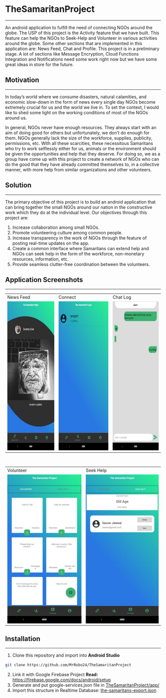 # TheSamaritanProject
---------------------

An android application to fulfill the need of connecting NGOs around the globe. The USP of this project is the Activity feature that we have built. This feature can help the NGOs to Seek-Help and Volunteer in various activities around the globe. Some other sections that are implemented in this application are: News Feed, Chat and Profile. This project is in a preliminary stage. A lot of sections like Message Encryption, Cloud Functions Integration and Notifications need some work right now but we have some great ideas in store for the future.

## Motivation
---------------------

In today’s world where we consume disasters, natural calamities, and economic slow-down in the form of news every single day NGOs become extremely crucial for us and the world we live in. To set the context, I would like to shed some light on the working conditions of most of the NGOs around us. 

In general, NGOs never have enough resources. They always start with an aim of doing good for others but unfortunately, we don’t do enough for them. NGOs generally lack the size of the workforce, supplies, publicity, permissions, etc. With all these scarcities, these necessitous Samaritans who try to work selflessly either for us, animals or the environment should be given the opportunities and help that they deserve. For doing so, we as a group have come up with this project to create a network of NGOs who can do the good that they have already committed themselves to, in a collective manner, with more help from similar organizations and other volunteers.


## Solution
-------------------

The primary objective of this project is to build an android application that can bring together the small NGOs around our nation in the constructive work which they do at the individual level. Our objectives through this project are:
1. Increase collaboration among small NGOs.
2. Promote volunteering culture among common people.
3. Increase transparency in the work of NGOs through the feature of posting real-time updates on the app.
4. Create a common interface where Samaritans can extend help and NGOs can seek help in the form of the workforce, non-monetary resources, information, etc.
5. Provide seamless clutter-free coordination between the volunteers.

## Application Screenshots
-------------------

<table>
  <tr>
    <td>News Feed</td>
     <td>Connect</td>
     <td>Chat Log</td>
  </tr>
  <tr>
    <td><img src="screenshots/newsfeed.jpeg" width=270 height=480></td>
    <td><img src="screenshots/connect.jpeg" width=270 height=480></td>
    <td><img src="screenshots/chat-log.jpeg" width=270 height=480></td>
  </tr>
 </table>
 <br>
 <table>
  <tr>
     <td>Volunteer</td>
     <td>Seek Help</td>
  </tr>
  <tr>
    <td><img src="screenshots/volunteer.jpeg" width=270 height=480></td>
    <td><img src="screenshots/seek-help.jpeg" width=270 height=480></td>
  </tr>
 </table>
 

## Installation
-------------------
1. Clone this repository and import into **Android Studio**
```bash
git clone https://github.com/MrRobo24/TheSamaritanProject
```
2. Link it with Google Firebase Project
 **Read:** https://firebase.google.com/docs/android/setup
3. Generate and put google-services.json file in [TheSamaritanProject/app/](/app/)
4. Import this structure in Realtime Database: [the-samaritans-export.json](the-samaritans-export.json)
